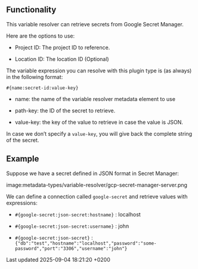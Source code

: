 <div id="header">

</div>

<div id="content">

<div class="sect1">

## Functionality

<div class="sectionbody">

<div class="paragraph">

This variable resolver can retrieve secrets from Google Secret Manager.

</div>

<div class="paragraph">

Here are the options to use:

</div>

<div class="ulist">

  - Project ID: The project ID to reference.

  - Location ID: The location ID (Optional)

</div>

<div class="paragraph">

The variable expression you can resolve with this plugin type is (as always) in the following format:

</div>

<div class="paragraph">

`#{name:secret-id:value-key}`

</div>

<div class="ulist">

  - name: the name of the variable resolver metadata element to use

  - path-key: the ID of the secret to retrieve.

  - value-key: the key of the value to retrieve in case the value is JSON.

</div>

<div class="paragraph">

In case we don’t specify a `value-key`, you will give back the complete string of the secret.

</div>

</div>

</div>

<div class="sect1">

## Example

<div class="sectionbody">

<div class="paragraph">

Suppose we have a secret defined in JSON format in Secret Manager:

</div>

<div class="paragraph">

image:metadata-types/variable-resolver/gcp-secret-manager-server.png

</div>

<div class="paragraph">

We can define a connection called `google-secret` and retrieve values with expressions:

</div>

<div class="ulist">

  - `#{google-secret:json-secret:hostname}` : localhost

  - `#{google-secret:json-secret:username}` : john

  - `#{google-secret:json-secret}` : `{"db":"test","hostname":"localhost","password":"some-password","port":"3306","username":"john"}`

</div>

</div>

</div>

</div>

<div id="footer">

<div id="footer-text">

Last updated 2025-09-04 18:21:20 +0200

</div>

</div>
